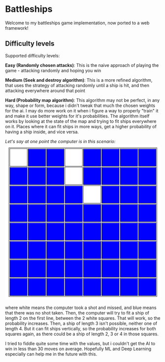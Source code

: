 # Battleships

Welcome to my battleships game implementation, now ported to a web framework!

## Difficulty levels

Supported difficulty levels: 

**Easy (Randomly chosen attacks)**: This is the naive approach of playing the game - attacking randomly and hoping you win

**Medium (Seek and destroy algorithm)**: This is a more refined algorithm, that uses the strategy of attacking randomly until a ship is hit, and then attacking everywhere around that point

**Hard (Probability map algorithm)**: This algorithm may not be perfect, in any way, shape or form, because i didn't tweak that much the chosen weights for the ai. I may do more work on it when i figure a way to properly "train" it and make it use better weights for it's probabilities.
The algorithm itself works by looking at the state of the map and trying to fit ships everywhere on it. Places where it can fit ships in more ways, get a higher probability of having a ship inside, and vice versa.

*Let's say at one point the computer is in this scenario:*
![Map Image](https://github.com/AndrewBarzu/angular-battleships/blob/master/docs/assets/myFont/images/TestImage.png)

where white means the computer took a shot and missed, and blue means that there was no shot taken. Then, the computer will try to fit a ship of length 2 on the first line, between the 2 white squares. That will work, so the probability increases. Then, a ship of length 3 isn't possible, neither one of length 4. But it can fit ships vertically, so the probability increases for both squares again, as there could be a ship of length 2, 3 or 4 in those squares.

I tried to fiddle quite some time with the values, but i couldn't get the AI to win in less than 30 moves on average. Hopefully ML and Deep Learning especially can help me in the future with this.
